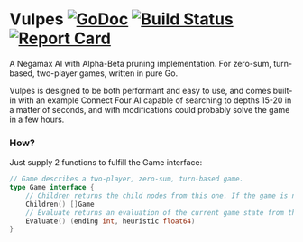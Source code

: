 # Vulpes [![GoDoc][godoc-badge]][godoc] [![Build Status][travis-ci-badge]][travis-ci] [![Report Card][report-card-badge]][report-card]
A Negamax AI with Alpha-Beta pruning implementation. For zero-sum, turn-based, two-player games, written in pure Go.

Vulpes is designed to be both performant and easy to use, and comes built-in with an example Connect Four AI capable of searching to depths 15-20 in a matter of seconds, and with modifications could probably solve the game in a few hours.

### How?

Just supply 2 functions to fulfill the Game interface:
```go
// Game describes a two-player, zero-sum, turn-based game.
type Game interface {
	// Children returns the child nodes from this one. If the game is not ended, this must return at least 1 child.
	Children() []Game
	// Evaluate returns an evaluation of the current game state from the perspective of the current player. 'ending' must be one of {LOSS, TIE, WIN, UNFINISHED}. 'heuristic' is only required when ending is UNFINISHED.
	Evaluate() (ending int, heuristic float64)
}
```

[travis-ci-badge]:   https://api.travis-ci.org/argusdusty/vulpes.svg?branch=master
[travis-ci]:         https://api.travis-ci.org/argusdusty/vulpes
[godoc-badge]:       https://godoc.org/github.com/argusdusty/vulpes?status.svg
[godoc]:             https://godoc.org/github.com/argusdusty/vulpes
[report-card-badge]: https://goreportcard.com/badge/github.com/argusdusty/vulpes
[report-card]:       https://goreportcard.com/report/github.com/argusdusty/vulpes
